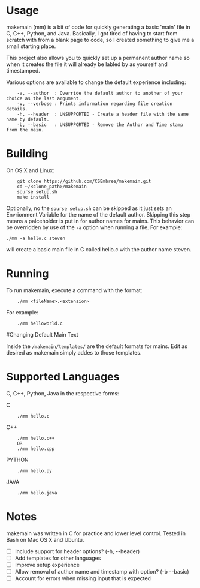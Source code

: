 
# Usage
makemain (mm) is a bit of code for quickly generating a basic 'main' file in C, C++, Python, and Java. Basically, I got tired of having to start from scratch with from a blank page to code, so I created something to give me a small starting place.

This project also allows you to quickly set up a permanent author name so when it creates the file it will already be labled by as yourself and timestamped.

Various options are available to change the default experience including:

```
	-a, --author  : Override the default author to another of your choice as the last argument.
	-v, --verbose : Prints information regarding file creation details.
	-h, --header  : UNSUPPORTED - Create a header file with the same name by default.
	-b, --basic   : UNSUPPORTED - Remove the Author and Time stamp from the main.
```


# Building

On OS X and Linux:

```
	git clone https://github.com/CSEmbree/makemain.git
	cd ~/<clone_path>/makemain
	sourse setup.sh
	make install
```

Optionally, no the `sourse setup.sh` can be skipped as it just sets an Envrionment Variable for the name of the default author. Skipping this step means a palceholder is put in for author names for mains. This behavior can be overridden by use of the `-a` option when running a file. For example:

```
./mm -a hello.c steven
```

will create a basic main file in C called hello.c with the author name steven.


# Running

To run makemain, execute a command with the format:

```
	./mm <fileName>.<extension>
```

For example:
	
```
	./mm helloworld.c
```


#Changing Default Main Text

Inside the `/makemain/templates/` are the default formats for mains. Edit as desired as makemain simply addes to those templates.


# Supported Languages

C, C++, Python, Java in the respective forms:

C
```
	./mm hello.c
```

C++
```
	./mm hello.c++
	OR
	./mm hello.cpp
```

PYTHON
```
	./mm hello.py
```

JAVA
```
	./mm hello.java	
```


# Notes

makemain was written in C for practice and lower level control. Tested in Bash on Mac OS X and Ubuntu.

- [ ] Include support for header options? (-h, --header)
- [ ] Add templates for other languages
- [ ] Improve setup experience
- [ ] Allow removal of author name and timestamp with option? (-b --basic)
- [ ] Account for errors when missing input that is expected
